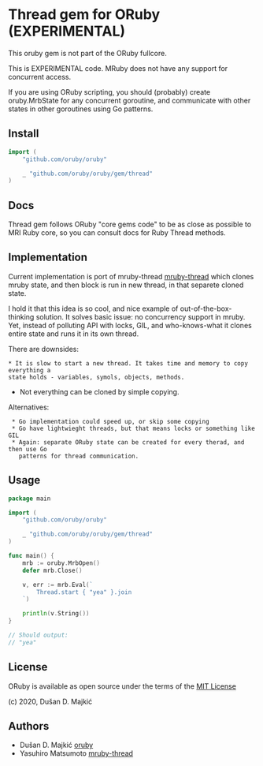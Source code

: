 # Thread gem for ORuby (EXPERIMENTAL)

This oruby gem is not part of the ORuby fullcore.

This is EXPERIMENTAL code. MRuby does not have any support for concurrent access.

If you are using ORuby scripting, you should (probably) create oruby.MrbState for any
concurrent goroutine, and communicate with other states in other goroutines using Go patterns.

## Install

```go
import (
	"github.com/oruby/oruby"

	_ "github.com/oruby/oruby/gem/thread"
)
```

## Docs

Thread gem follows ORuby "core gems code" to be as close as possible to MRI Ruby core,
so you can consult docs for Ruby Thread methods.

## Implementation

Current implementation is port of mruby-thread [mruby-thread][mruby-thread] which clones
mruby state, and then block is run in new thread, in that separete cloned state.

I hold it that this idea is so cool, and nice example of out-of-the-box-thinking solution.
It solves basic issue: no concurrency support in mruby. Yet, instead of polluting API with
locks, GIL, and who-knows-what it clones entire state and runs it in its own thread.

There are downsides:

	* It is slow to start a new thread. It takes time and memory to copy everything a
    state holds - variables, symols, objects, methods.
  * Not everything can be cloned by simple copying.

Alternatives:

	 * Go implementation could speed up, or skip some copying
	 * Go have lightwieght threads, but that means locks or something like GIL
	 * Again: separate ORuby state can be created for every therad, and then use Go
	   patterns for thread communication.

## Usage

```go
package main

import (
	"github.com/oruby/oruby"

	_ "github.com/oruby/oruby/gem/thread"
)

func main() {
	mrb := oruby.MrbOpen()
	defer mrb.Close()

	v, err := mrb.Eval(`
		Thread.start { "yea" }.join
	`)

	println(v.String())
}

// Should output:
// "yea"
```

## License

ORuby is available as open source under the terms of the [MIT License][license]

(c) 2020, Dušan D. Majkić

## Authors

* Dušan D. Majkić [oruby]
* Yasuhiro Matsumoto [mruby-thread]

[license]: http://opensource.org/licenses/MIT
[oruby]: https://github.com/oruby/oruby
[mruby-thread]: https://github.com/mattn/mruby-thread